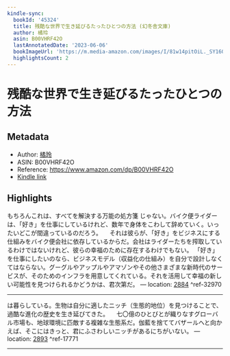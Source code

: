 ```yaml
---
kindle-sync:
  bookId: '45324'
  title: 残酷な世界で生き延びるたったひとつの方法 (幻冬舎文庫)
  author: 橘玲
  asin: B00VHRF42O
  lastAnnotatedDate: '2023-06-06'
  bookImageUrl: 'https://m.media-amazon.com/images/I/81w14pitOiL._SY160.jpg'
  highlightsCount: 2
---
```

# 残酷な世界で生き延びるたったひとつの方法
## Metadata
* Author: [橘玲](https://www.amazon.comundefined)
* ASIN: B00VHRF42O
* Reference: https://www.amazon.com/dp/B00VHRF42O
* [Kindle link](kindle://book?action=open&asin=B00VHRF42O)

## Highlights
もちろんこれは、すべてを解決する万能の処方箋 じゃない。バイク便ライダーは、「好き」を仕事にしているけれど、数年で身体をこわして辞めていく。いったいどこが間違っているのだろう。 　それは彼らが、「好き」をビジネスにする仕組みをバイク便会社に依存しているからだ。会社はライダーたちを搾取しているわけではないけれど、彼らの幸福のために存在するわけでもない。 「好き」を仕事にしたいのなら、ビジネスモデル（収益化の仕組み）を自分で設計しなくてはならない。グーグルやアップルやアマゾンやその他さまざまな新時代のサービスが、そのためのインフラを用意してくれている。それを活用して幸福の新しい可能性を見つけられるかどうかは、君次第だ。 — location: [2884](kindle://book?action=open&asin=B00VHRF42O&location=2884) ^ref-32970

---
は暮らしている。生物は自分に適したニッチ（生態的地位）を見つけることで、過酷な進化の歴史を生き延びてきた。 　七〇億のひとびとが織りなすグローバル市場も、地球環境に匹敵する複雑な生態系だ。伽藍を捨ててバザールへと向かえば、そこにはきっと、君にふさわしいニッチがあるにちがいない。 — location: [2893](kindle://book?action=open&asin=B00VHRF42O&location=2893) ^ref-17771

---
